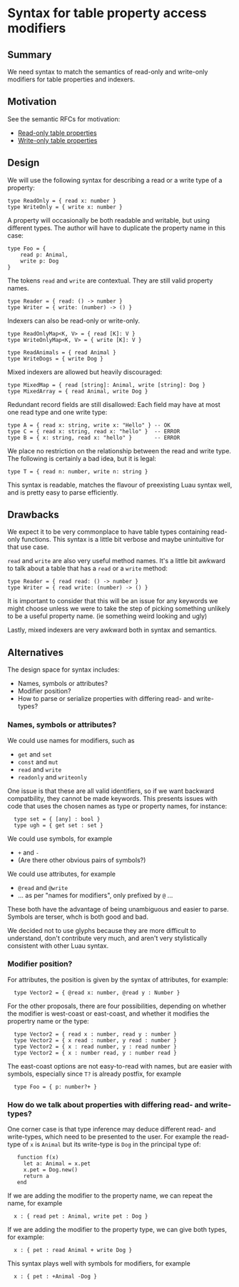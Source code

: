 # Syntax for table property access modifiers

## Summary

We need syntax to match the semantics of read-only and write-only modifiers for table properties and indexers.

## Motivation

See the semantic RFCs for motivation:

* [Read-only table properties](https://github.com/luau-lang/rfcs/blob/master/docs/property-readonly.md)
* [Write-only table properties](https://github.com/luau-lang/rfcs/blob/master/docs/property-writeonly.md)

## Design

We will use the following syntax for describing a read or a write type of a property:

```luau
type ReadOnly = { read x: number }
type WriteOnly = { write x: number }
```

A property will occasionally be both readable and writable, but using different
types.  The author will have to duplicate the property name in this case:

```luau
type Foo = {
    read p: Animal,
    write p: Dog
}
```

The tokens `read` and `write` are contextual.  They are still valid property names.

```luau
type Reader = { read: () -> number }
type Writer = { write: (number) -> () }
```

Indexers can also be read-only or write-only.

```luau
type ReadOnlyMap<K, V> = { read [K]: V }
type WriteOnlyMap<K, V> = { write [K]: V }

type ReadAnimals = { read Animal }
type WriteDogs = { write Dog }
```

Mixed indexers are allowed but heavily discouraged:

```luau
type MixedMap = { read [string]: Animal, write [string]: Dog }
type MixedArray = { read Animal, write Dog }
```

Redundant record fields are still disallowed: Each field may have at most one
read type and one write type:

```luau
type A = { read x: string, write x: "Hello" } -- OK
type C = { read x: string, read x: "hello" }  -- ERROR
type B = { x: string, read x: "hello" }       -- ERROR
```

We place no restriction on the relationship between the read and write type.
The following is certainly a bad idea, but it is legal:

```luau
type T = { read n: number, write n: string }
```

This syntax is readable, matches the flavour of preexisting Luau syntax well,
and is pretty easy to parse efficiently.

## Drawbacks

We expect it to be very commonplace to have table types containing read-only
functions.  This syntax is a little bit verbose and maybe unintuitive for that
use case.

`read` and `write` are also very useful method names.  It's a little bit
awkward to talk about a table that has a `read` or a `write` method:

```luau
type Reader = { read read: () -> number }
type Writer = { read write: (number) -> () }
```

It is important to consider that this will be an issue for any keywords we might
choose unless we were to take the step of picking something unlikely to be a
useful property name. (ie something weird looking and ugly)

Lastly, mixed indexers are very awkward both in syntax and semantics.

## Alternatives

The design space for syntax includes:

* Names, symbols or attributes?
* Modifier position?
* How to parse or serialize properties with differing read- and write-types?

### Names, symbols or attributes?

We could use names for modifiers, such as

* `get` and `set`
* `const` and `mut`
* `read` and `write`
* `readonly` and `writeonly`

One issue is that these are all valid identifiers, so if we want
backward compatbility, they cannot be made keywords. This presents
issues with code that uses the chosen names as type or property names,
for instance:

```luau
  type set = { [any] : bool }
  type ugh = { get set : set }
```

We could use symbols, for example

* `+` and `-`
* (Are there other obvious pairs of symbols?)

We could use attributes, for example

* `@read` and `@write`
* ... as per "names for modifiers", only prefixed by `@` ...

These both have the advantage of being unambiguous and easier to parse. Symbols
are terser, whch is both good and bad.

We decided not to use glyphs because they are more difficult to understand,
don't contribute very much, and aren't very stylistically consistent with other
Luau syntax.

### Modifier position?

For attributes, the position is given by the syntax of attributes, for example:

```luau
  type Vector2 = { @read x: number, @read y : Number }
```

For the other proposals, there are four possibilities, depending on whether the
modifier is west-coast or east-coast, and whether it modifies the propertry name
or the type:

```luau
  type Vector2 = { read x : number, read y : number }
  type Vector2 = { x read : number, y read : number }
  type Vector2 = { x : read number, y : read number }
  type Vector2 = { x : number read, y : number read }
```

The east-coast options are not easy-to-read with names, but are
easier with symbols, especially since `T?` is already postfix, for
example

```luau
  type Foo = { p: number?+ }
```

### How do we talk about properties with differing read- and write-types?

One corner case is that type inference may deduce different read- and
write-types, which need to be presented to the user. For example the
read-type of `x` is `Animal` but its write-type is `Dog` in the principal type of:

```luau
   function f(x)
     let a: Animal = x.pet
     x.pet = Dog.new()
     return a
   end
```

If we are adding the modifier to the property name, we can repeat the name, for example

```luau
  x : { read pet : Animal, write pet : Dog }
```

If we are adding the modifier to the property type, we can give both types, for example:
```luau
  x : { pet : read Animal + write Dog }
```

This syntax plays well with symbols for modifiers, for example
```luau
  x : { pet : +Animal -Dog }
```
